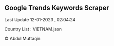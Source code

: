 

## Google Trends Keywords Scraper 
 
Last Update 12-01-2023 , 02:04:24

Country List :
VIETNAM.json



© Abdul Muttaqin 

